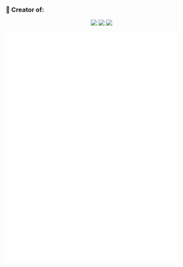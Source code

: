  ### 🌿 Creator of:

 <p align="center">
   <a href="https://ls-lrt.com/"> <img src="https://img.shields.io/badge/%20My%20blog%20(Built%20with%20Rust%20and%20Zola)%20-8A2BE2?"></a>
   <a href="https://sharang.s9lab.dev/>(https://github.com/samirparhi-dev/sharang)"> <img src="https://img.shields.io/badge/%20A%20Saas%20Productivity%20App%20(Built%20with%20Julia%20and%20Dash.jl)%20-8A2BE2?"></a>
   <a href="https://capita7.com/"><img src="https://img.shields.io/badge/%20A%20Org%20App%20(Built%20with%20Rust%20and%20leptos)%20-8A2BE2?"></a>
 </p>
<a href="https://github.com/samirparhi-dev">
  <img align="left" width="90%" src="./general.svg"/>
</a>
<!-- <a href="https://github.com/samirparhi-dev">
  <img align="left" width="50%" src="./achievements.svg"/>
</a> -->

